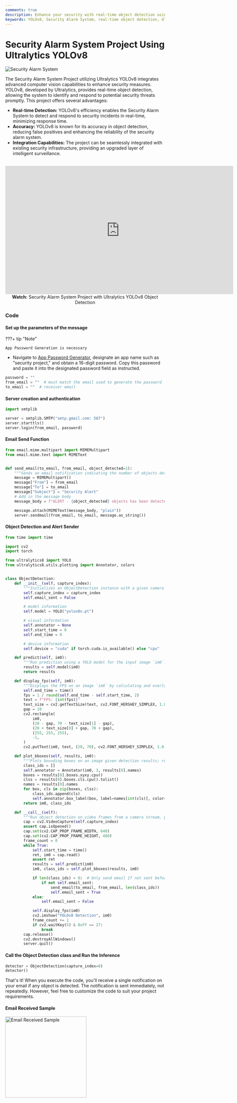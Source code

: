 ```yaml
---
comments: true
description: Enhance your security with real-time object detection using Ultralytics YOLOv8. Reduce false positives and integrate seamlessly with existing systems.
keywords: YOLOv8, Security Alarm System, real-time object detection, Ultralytics, computer vision, integration, false positives
---
```


# Security Alarm System Project Using Ultralytics YOLOv8

<img src="https://github.com/RizwanMunawar/ultralytics/assets/62513924/f4e4a613-fb25-4bd0-9ec5-78352ddb62bd" alt="Security Alarm System">

The Security Alarm System Project utilizing Ultralytics YOLOv8 integrates advanced computer vision capabilities to enhance security measures. YOLOv8, developed by Ultralytics, provides real-time object detection, allowing the system to identify and respond to potential security threats promptly. This project offers several advantages:

- **Real-time Detection:** YOLOv8's efficiency enables the Security Alarm System to detect and respond to security incidents in real-time, minimizing response time.
- **Accuracy:** YOLOv8 is known for its accuracy in object detection, reducing false positives and enhancing the reliability of the security alarm system.
- **Integration Capabilities:** The project can be seamlessly integrated with existing security infrastructure, providing an upgraded layer of intelligent surveillance.

<p align="center">
  <br>
  <iframe loading="lazy" width="720" height="405" src="https://www.youtube.com/embed/_1CmwUzoxY4"
    title="YouTube video player" frameborder="0"
    allow="accelerometer; autoplay; clipboard-write; encrypted-media; gyroscope; picture-in-picture; web-share"
    allowfullscreen>
  </iframe>
  <br>
  <strong>Watch:</strong> Security Alarm System Project with Ultralytics YOLOv8 Object Detection
</p>

### Code

#### Set up the parameters of the message

???+ tip "Note"

    App Password Generation is necessary

- Navigate to [App Password Generator](https://myaccount.google.com/apppasswords), designate an app name such as "security project," and obtain a 16-digit password. Copy this password and paste it into the designated password field as instructed.

```python
password = ""
from_email = ""  # must match the email used to generate the password
to_email = ""  # receiver email
```

#### Server creation and authentication

```python
import smtplib

server = smtplib.SMTP("smtp.gmail.com: 587")
server.starttls()
server.login(from_email, password)
```

#### Email Send Function

```python
from email.mime.multipart import MIMEMultipart
from email.mime.text import MIMEText


def send_email(to_email, from_email, object_detected=1):
    """Sends an email notification indicating the number of objects detected; defaults to 1 object."""
    message = MIMEMultipart()
    message["From"] = from_email
    message["To"] = to_email
    message["Subject"] = "Security Alert"
    # Add in the message body
    message_body = f"ALERT - {object_detected} objects has been detected!!"

    message.attach(MIMEText(message_body, "plain"))
    server.sendmail(from_email, to_email, message.as_string())
```

#### Object Detection and Alert Sender

```python
from time import time

import cv2
import torch

from ultralytics8 import YOLO
from ultralytics8.utils.plotting import Annotator, colors


class ObjectDetection:
    def __init__(self, capture_index):
        """Initializes an ObjectDetection instance with a given camera index."""
        self.capture_index = capture_index
        self.email_sent = False

        # model information
        self.model = YOLO("yolov8n.pt")

        # visual information
        self.annotator = None
        self.start_time = 0
        self.end_time = 0

        # device information
        self.device = "cuda" if torch.cuda.is_available() else "cpu"

    def predict(self, im0):
        """Run prediction using a YOLO model for the input image `im0`."""
        results = self.model(im0)
        return results

    def display_fps(self, im0):
        """Displays the FPS on an image `im0` by calculating and overlaying as white text on a black rectangle."""
        self.end_time = time()
        fps = 1 / round(self.end_time - self.start_time, 2)
        text = f"FPS: {int(fps)}"
        text_size = cv2.getTextSize(text, cv2.FONT_HERSHEY_SIMPLEX, 1.0, 2)[0]
        gap = 10
        cv2.rectangle(
            im0,
            (20 - gap, 70 - text_size[1] - gap),
            (20 + text_size[0] + gap, 70 + gap),
            (255, 255, 255),
            -1,
        )
        cv2.putText(im0, text, (20, 70), cv2.FONT_HERSHEY_SIMPLEX, 1.0, (0, 0, 0), 2)

    def plot_bboxes(self, results, im0):
        """Plots bounding boxes on an image given detection results; returns annotated image and class IDs."""
        class_ids = []
        self.annotator = Annotator(im0, 3, results[0].names)
        boxes = results[0].boxes.xyxy.cpu()
        clss = results[0].boxes.cls.cpu().tolist()
        names = results[0].names
        for box, cls in zip(boxes, clss):
            class_ids.append(cls)
            self.annotator.box_label(box, label=names[int(cls)], color=colors(int(cls), True))
        return im0, class_ids

    def __call__(self):
        """Run object detection on video frames from a camera stream, plotting and showing the results."""
        cap = cv2.VideoCapture(self.capture_index)
        assert cap.isOpened()
        cap.set(cv2.CAP_PROP_FRAME_WIDTH, 640)
        cap.set(cv2.CAP_PROP_FRAME_HEIGHT, 480)
        frame_count = 0
        while True:
            self.start_time = time()
            ret, im0 = cap.read()
            assert ret
            results = self.predict(im0)
            im0, class_ids = self.plot_bboxes(results, im0)

            if len(class_ids) > 0:  # Only send email If not sent before
                if not self.email_sent:
                    send_email(to_email, from_email, len(class_ids))
                    self.email_sent = True
            else:
                self.email_sent = False

            self.display_fps(im0)
            cv2.imshow("YOLOv8 Detection", im0)
            frame_count += 1
            if cv2.waitKey(5) & 0xFF == 27:
                break
        cap.release()
        cv2.destroyAllWindows()
        server.quit()
```

#### Call the Object Detection class and Run the Inference

```python
detector = ObjectDetection(capture_index=0)
detector()
```

That's it! When you execute the code, you'll receive a single notification on your email if any object is detected. The notification is sent immediately, not repeatedly. However, feel free to customize the code to suit your project requirements.

#### Email Received Sample

<img width="256" src="https://github.com/RizwanMunawar/ultralytics/assets/62513924/db79ccc6-aabd-4566-a825-b34e679c90f9" alt="Email Received Sample">
